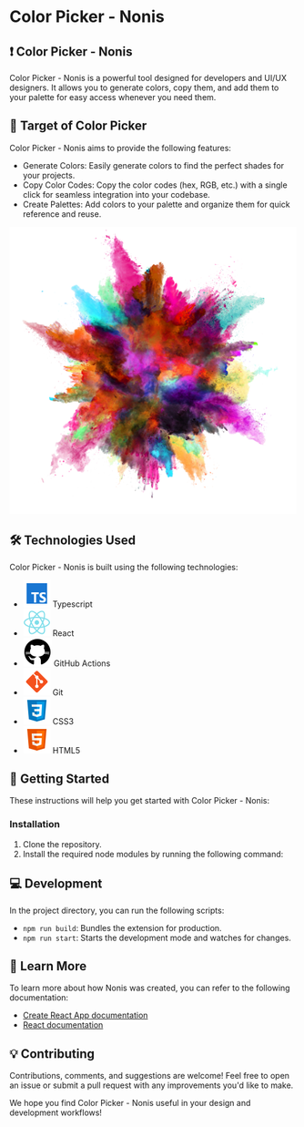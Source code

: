 # Color Picker - Nonis

## :exclamation: Color Picker - Nonis

Color Picker - Nonis is a powerful tool designed for developers and UI/UX designers. It allows you to generate colors, copy them, and add them to your palette for easy access whenever you need them.

## :triangular_flag_on_post: Target of Color Picker

Color Picker - Nonis aims to provide the following features:

- Generate Colors: Easily generate colors to find the perfect shades for your projects.
- Copy Color Codes: Copy the color codes (hex, RGB, etc.) with a single click for seamless integration into your codebase.
- Create Palettes: Add colors to your palette and organize them for quick reference and reuse.

![Color Picker - Nonis](./readme_imgs/color-picker-nonis.png)

## :hammer_and_wrench: Technologies Used

Color Picker - Nonis is built using the following technologies:

- ![Typescript](./readme_imgs/typescript.png) Typescript
- ![React](./readme_imgs/react.png) React
- ![Github Actions](./readme_imgs/github.png) GitHub Actions
- ![Git](./readme_imgs/git.png) Git
- ![CSS3](./readme_imgs/css3.png) CSS3
- ![HTML5](./readme_imgs/html5.png) HTML5

## :rocket: Getting Started

These instructions will help you get started with Color Picker - Nonis:

### Installation

1. Clone the repository.
2. Install the required node modules by running the following command:

## :computer: Development

In the project directory, you can run the following scripts:

- `npm run build`: Bundles the extension for production.
- `npm run start`: Starts the development mode and watches for changes.

## :book: Learn More

To learn more about how Nonis was created, you can refer to the following documentation:

- [Create React App documentation](https://facebook.github.io/create-react-app/docs/getting-started)
- [React documentation](https://reactjs.org/)

## :bulb: Contributing

Contributions, comments, and suggestions are welcome! Feel free to open an issue or submit a pull request with any improvements you'd like to make.

We hope you find Color Picker - Nonis useful in your design and development workflows!
